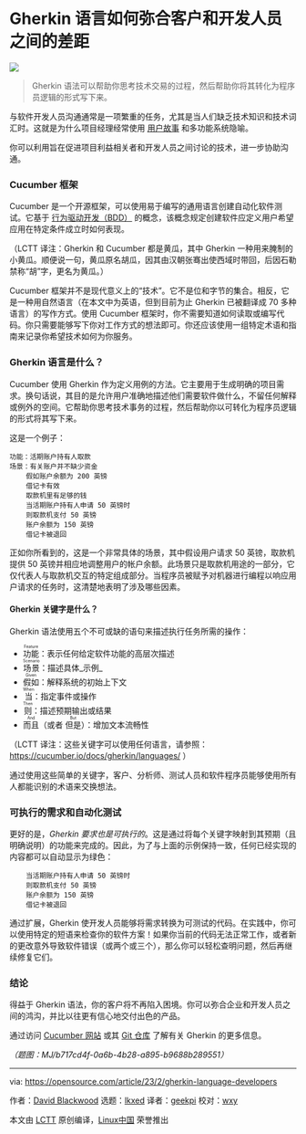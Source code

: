 [#]: subject: "How the Gherkin language bridges the gap between customers and developers"
[#]: via: "https://opensource.com/article/23/2/gherkin-language-developers"
[#]: author: "David Blackwood https://opensource.com/users/david-blackwood"
[#]: collector: "lkxed"
[#]: translator: "geekpi"
[#]: reviewer: "wxy"
[#]: publisher: "wxy"
[#]: url: "https://linux.cn/article-16088-1.html"

Gherkin 语言如何弥合客户和开发人员之间的差距
======

![][0]

> Gherkin 语法可以帮助你思考技术交易的过程，然后帮助你将其转化为程序员逻辑的形式写下来。

与软件开发人员沟通通常是一项繁重的任务，尤其是当人们缺乏技术知识和技术词汇时。这就是为什么项目经理经常使用 [用户故事][1] 和多功能系统隐喻。

你可以利用旨在促进项目利益相关者和开发人员之间讨论的技术，进一步协助沟通。

### Cucumber 框架

Cucumber 是一个开源框架，可以使用易于编写的通用语言创建自动化软件测试。它基于 [行为驱动开发（BDD）][2] 的概念，该概念规定创建软件应定义用户希望应用在特定条件成立时如何表现。

（LCTT 译注：Gherkin 和 Cucumber 都是黄瓜，其中 Gherkin 一种用来腌制的小黄瓜。顺便说一句，黄瓜原名胡瓜，因其由汉朝张骞出使西域时带回，后因石勒禁称“胡”字，更名为黄瓜。）

Cucumber 框架并不是现代意义上的“技术”。它不是位和字节的集合。相反，它是一种用自然语言（在本文中为英语，但到目前为止 Gherkin 已被翻译成 70 多种语言）的写作方式。使用 Cucumber 框架时，你不需要知道如何读取或编写代码。你只需要能够写下你对工作方式的想法即可。你还应该使用一组特定术语和指南来记录你希望技术如何为你服务。

### Gherkin 语言是什么？

Cucumber 使用 Gherkin 作为定义用例的方法。它主要用于生成明确的项目需求。换句话说，其目的是允许用户准确地描述他们需要软件做什么，不留任何解释或例外的空间。它帮助你思考技术事务的过程，然后帮助你以可转化为程序员逻辑的形式将其写下来。

这是一个例子：

    功能：活期账户持有人取款
    场景：有关账户并不缺少资金
        假如账户余额为 200 英镑
        借记卡有效
        取款机里有足够的钱
        当活期账户持有人申请 50 英镑时
        则取款机支付 50 英镑
        账户余额为 150 英镑
        借记卡被退回

正如你所看到的，这是一个非常具体的场景，其中假设用户请求 50 英镑，取款机提供 50 英镑并相应地调整用户的帐户余额。此场景只是取款机用途的一部分，它仅代表人与取款机交互的特定组成部分。当程序员被赋予对机器进行编程以响应用户请求的任务时，这清楚地表明了涉及哪些因素。

#### Gherkin 关键字是什么？

Gherkin 语法使用五个不可或缺的语句来描述执行任务所需的操作：

- <ruby>功能<rt>Feature</rt></ruby>：表示任何给定软件功能的高层次描述
- <ruby>场景<rt>Scenario</rt></ruby>：描述具体_示例_
- <ruby>假如<rt>Given</rt></ruby>：解释系统的初始上下文
- <ruby>当<rt>When</rt></ruby>：指定事件或操作
- <ruby>则<rt>Then</rt></ruby>：描述预期输出或结果
- <ruby>而且<rt>And</rt></ruby>（或者 <ruby>但是<rt>But</rt></ruby>）：增加文本流畅性

（LCTT 译注：这些关键字可以使用任何语言，请参照：https://cucumber.io/docs/gherkin/languages/ ）

通过使用这些简单的关键字，客户、分析师、测试人员和软件程序员能够使用所有人都能识别的术语来交换想法。

### 可执行的需求和自动化测试

更好的是，_Gherkin 要求也是可执行的_。这是通过将每个关键字映射到其预期（且明确说明）的功能来完成的。因此，为了与上面的示例保持一致，任何已经实现的内容都可以自动显示为绿色：

        当活期账户持有人申请 50 英镑时
        则取款机支付 50 英镑
        账户余额为 150 英镑
        借记卡被退回

通过扩展，Gherkin 使开发人员能够将需求转换为可测试的代码。在实践中，你可以使用特定的短语来检查你的软件方案！如果你当前的代码无法正常工作，或者新的更改意外导致软件错误（或两个或三个），那么你可以轻松查明问题，然后再继续修复它们。

### 结论

得益于 Gherkin 语法，你的客户将不再陷入困境。你可以弥合企业和开发人员之间的鸿沟，并比以往更有信心地交付出色的产品。

通过访问 [Cucumber 网站][3] 或其 [Git 仓库][4] 了解有关 Gherkin 的更多信息。

*（题图：MJ/b717cd4f-0a6b-4b28-a895-b9688b289551）*

--------------------------------------------------------------------------------

via: https://opensource.com/article/23/2/gherkin-language-developers

作者：[David Blackwood][a]
选题：[lkxed][b]
译者：[geekpi](https://github.com/geekpi)
校对：[wxy](https://github.com/wxy)

本文由 [LCTT](https://github.com/LCTT/TranslateProject) 原创编译，[Linux中国](https://linux.cn/) 荣誉推出

[a]: https://opensource.com/users/david-blackwood
[b]: https://github.com/lkxed/
[1]: https://softwareplanetgroup.co.uk/user-stories-bridging-the-gap-between-customers-and-developers-updated/
[2]: https://opensource.com/article/19/2/behavior-driven-development-tools
[3]: https://cucumber.io/docs/gherkin/
[4]: https://github.com/cucumber/docs
[0]: https://img.linux.net.cn/data/attachment/album/202308/13/095911rawwca1qfjfhjooj.jpg